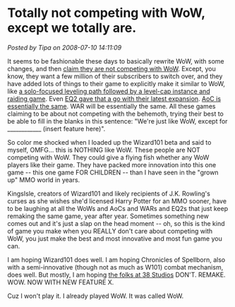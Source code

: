 # Totally not competing with WoW, except we totally are.

*Posted by Tipa on 2008-07-10 14:11:09*

It seems to be fashionable these days to basically rewrite WoW, with some changes, and then [claim they are not competing with WoW](http://www.joystiq.com/2008/06/22/riccitiello-warhammer-wont-rival-world-of-warcraft/). Except, you know, they want a few million of their subscribers to switch over, and they have added lots of things to their game to explicitly make it similar to WoW, like [a solo-focused leveling path followed by a level-cap instance and raiding game](http://www.hartsman.com/2008/07/07/a-conversation-about-mmos/). Even [EQ2 gave that a go with their latest expansion](../index.php/2007/11/16/eq2-how-did-beta-testers-test-rise-of-kunark/). [AoC is essentially the same](http://www.massively.com/2008/05/20/a-world-of-warcraft-players-guide-to-age-of-conan/). WAR will be essentially the same. All these games claiming to be about not competing with the behemoth, trying their best to be able to fill in the blanks in this sentence: "We're just like WoW, except for \_\_\_\_\_\_\_\_\_\_\_\_ (insert feature here)".

So color me shocked when I loaded up the Wizard101 beta and said to myself, OMFG... this is NOTHING like WoW. These people are NOT competing with WoW. They could give a flying fish whether any WoW players like their game. They have packed more innovation into this one game -- this one game FOR CHILDREN -- than I have seen in the "grown up" MMO world in years.

KingsIsle, creators of Wizard101 and likely recipients of J.K. Rowling's curses as she wishes she'd licensed Harry Potter for an MMO sooner, have to be laughing at all the WoWs and AoCs and WARs and EQ2s that just keep remaking the same game, year after year. Sometimes something new comes out and it's just a slap on the head moment -- oh, so this is the kind of game you make when you REALLY don't care about competing with WoW, you just make the best and most innovative and most fun game you can.

I am hoping Wizard101 does well. I am hoping Chronicles of Spellborn, also with a semi-innovative (though not as much as W101) combat mechanism, does well. But mostly, I am hoping [the folks at 38 Studios](http://www.thewanderingrogue.com/?p=38) DON'T. REMAKE. WOW. NOW WITH NEW FEATURE X.

Cuz I won't play it. I already played WoW. It was called WoW.

